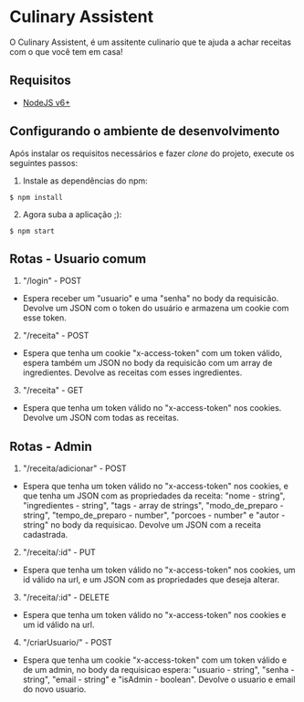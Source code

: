 # Culinary Assistent

O Culinary Assistent, é um assitente culinario que te ajuda a achar receitas com o que você tem em casa!

## Requisitos

* [NodeJS v6+][1]


## Configurando o ambiente de desenvolvimento

Após instalar os requisitos necessários e fazer _clone_ do projeto, execute os seguintes passos:

1. Instale as dependências do npm:
  ```
  $ npm install
  ```
2. Agora suba a aplicação ;):
  ```
  $ npm start
  ```

## Rotas - Usuario comum

1. "/login" - POST
  - Espera receber um "usuario" e uma "senha" no body da requisicão. Devolve um JSON com o token do usuário e armazena um cookie com esse token.

2. "/receita" - POST
  - Espera que tenha um cookie "x-access-token" com um token válido, espera também um JSON no body da requisicão com um array de ingredientes. Devolve as receitas com esses ingredientes.

3. "/receita" - GET
  - Espera que tenha um token válido no "x-access-token" nos cookies. Devolve um JSON com todas as receitas.

## Rotas - Admin

1. "/receita/adicionar" - POST
  - Espera que tenha um token válido no "x-access-token" nos cookies, e que tenha um JSON com as propriedades da receita: "nome - string", "ingredientes - string", "tags - array de strings", "modo_de_preparo - string", "tempo_de_preparo - number", "porcoes - number" e "autor - string" no body da requisicao. Devolve um JSON com a receita cadastrada.

2. "/receita/:id" - PUT
  - Espera que tenha um token válido no "x-access-token" nos cookies, um id válido na url, e um JSON com as propriedades que deseja alterar.

3. "/receita/:id" - DELETE
  - Espera que tenha um token válido no "x-access-token" nos cookies e um id válido na url.

4. "/criarUsuario/" - POST
  - Espera que tenha um cookie "x-access-token" com um token válido e de um admin, no body da requisicao espera: "usuario - string", "senha - string", "email - string" e "isAdmin - boolean". Devolve o usuario e email do novo usuario.

[1]: http://nodejs.org/en/download/ 
